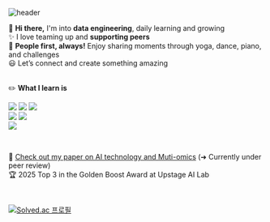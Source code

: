 ![header](https://capsule-render.vercel.app/api?type=Waving&color=F8E2CF&height=100&section=header&fontSize=90)

👋 **Hi there,** I'm into **data engineering**, daily learning and growing
<br>✨ I love teaming up and **supporting peers**
<br>👀 **People first, always!** Enjoy sharing moments through yoga, dance, piano, and challenges
<br>😃 Let’s connect and create something amazing

<br>:pencil2: **What I learn is**
<br>

![](https://img.shields.io/badge/Python-3776AB?style=for-the-badge&logo=python&logoColor=white)
![](https://img.shields.io/badge/Java-007396?style=for-the-badge&logo=JavaScript&logoColor=white)
![](https://img.shields.io/badge/JavaScript-F7DF1E?style=for-the-badge&logo=JavaScript&logoColor=white)
<br>
<img src="https://img.shields.io/badge/PyTorch-EE4C2C?style=for-the-badge&logo=PyTorch&logoColor=white">
![](https://img.shields.io/badge/MySQL-00000F?style=for-the-badge&logo=mysql&logoColor=white)
<br>
![](https://img.shields.io/badge/Figma-F24E1E?style=for-the-badge&logo=figma&logoColor=white)

<br>

📄 [Check out my paper on AI technology and Muti-omics](https://www.preprints.org/manuscript/202408.0350/v1) (➜ Currently under peer review)
<br>
🏆 2025 Top 3 in the Golden Boost Award at Upstage AI Lab

<br>

[![Solved.ac 프로필](http://mazassumnida.wtf/api/generate_badge?boj=pearlzero21)](https://solved.ac/pearlzero21)

